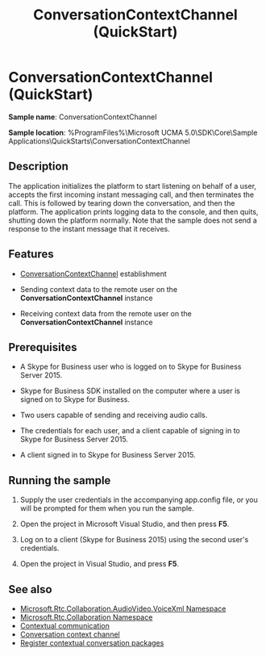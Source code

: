 ﻿---
title: ConversationContextChannel (QuickStart)
TOCTitle: ConversationContextChannel (QuickStart)
ms:assetid: 629b6197-eb45-4810-99fe-66bd44881d21
ms:mtpsurl: https://msdn.microsoft.com/library/Dn454821(v=office.16)
ms:contentKeyID: 65240094
ms.date: 07/27/2015
mtps_version: v=office.16
---

# ConversationContextChannel (QuickStart)

**Sample name**: ConversationContextChannel

**Sample location**: %ProgramFiles%\\Microsoft UCMA 5.0\\SDK\\Core\\Sample Applications\\QuickStarts\\ConversationContextChannel

## Description

The application initializes the platform to start listening on behalf of a user, accepts the first incoming instant messaging call, and then terminates the call. This is followed by tearing down the conversation, and then the platform. The application prints logging data to the console, and then quits, shutting down the platform normally. Note that the sample does not send a response to the instant message that it receives.

## Features

  - [ConversationContextChannel](https://msdn.microsoft.com/library/hh161849\(v=office.16\)) establishment

  - Sending context data to the remote user on the **ConversationContextChannel** instance

  - Receiving context data from the remote user on the **ConversationContextChannel** instance

## Prerequisites

  - A Skype for Business user who is logged on to Skype for Business Server 2015.

  - Skype for Business SDK installed on the computer where a user is signed on to Skype for Business.

  - Two users capable of sending and receiving audio calls.

  - The credentials for each user, and a client capable of signing in to Skype for Business Server 2015.

  - A client signed in to Skype for Business Server 2015.

## Running the sample

1.  Supply the user credentials in the accompanying app.config file, or you will be prompted for them when you run the sample.

2.  Open the project in Microsoft Visual Studio, and then press **F5**.

3.  Log on to a client (Skype for Business 2015) using the second user's credentials.

4.  Open the project in Visual Studio, and press **F5**.


## See also

- [Microsoft.Rtc.Collaboration.AudioVideo.VoiceXml Namespace](/dotnet/api/microsoft.rtc.collaboration.audiovideo.voicexml?view=ucma-voice)
- [Microsoft.Rtc.Collaboration Namespace](/dotnet/api/microsoft.rtc.collaboration?view=ucma-api-5.0)
- [Contextual communication](contextual-communication.md)
- [Conversation context channel](conversation-context-channel.md)
- [Register contextual conversation packages](/lync/desktop/register-contextual-conversation-packages)


